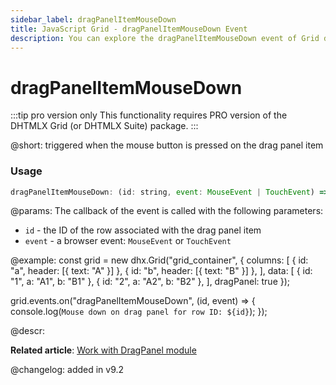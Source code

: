```yaml
---
sidebar_label: dragPanelItemMouseDown
title: JavaScript Grid - dragPanelItemMouseDown Event 
description: You can explore the dragPanelItemMouseDown event of Grid drag panel in the documentation of the DHTMLX JavaScript UI library. Browse developer guides and API reference, try out code examples and live demos, and download a free 30-day evaluation version of DHTMLX Suite.
---
```


# dragPanelItemMouseDown

:::tip pro version only 
This functionality requires PRO version of the DHTMLX Grid (or DHTMLX Suite) package.
:::

@short: triggered when the mouse button is pressed on the drag panel item

### Usage

~~~jsx
dragPanelItemMouseDown: (id: string, event: MouseEvent | TouchEvent) => void;
~~~

@params:
The callback of the event is called with the following parameters:

- `id` - the ID of the row associated with the drag panel item
- `event` - a browser event: `MouseEvent` or `TouchEvent`

@example:
const grid = new dhx.Grid("grid_container", {
    columns: [
        { id: "a", header: [{ text: "A" }] },
        { id: "b", header: [{ text: "B" }] },
    ],
    data: [
        { id: "1", a: "A1", b: "B1" },
        { id: "2", a: "A2", b: "B2" },
    ],
    dragPanel: true
});

grid.events.on("dragPanelItemMouseDown", (id, event) => {
    console.log(`Mouse down on drag panel for row ID: ${id}`);
});

@descr:

**Related article**: [Work with DragPanel module](grid/usage_dragpanel.md)

@changelog:
added in v9.2